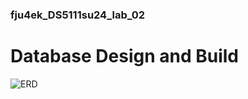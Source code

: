 ### fju4ek_DS5111su24_lab_02
# Database Design and Build

![ERD](url:https://dbdocs.io/fju4ek/DS5111_Database_Design_Build?view=relationships)
